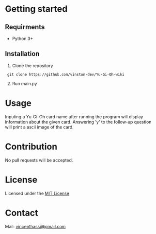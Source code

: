 # Getting started

## Requirments
- Python 3+

## Installation
1. Clone the repository
```
 git clone https://github.com/vinston-dev/Yu-Gi-Oh-wiki 
```
2. Run main.py

# Usage
Inputing a Yu-Gi-Oh card name after running the program will display information about the given card. Answering 'y' to the follow-up question will print a ascii image of the card.

# Contribution
No pull requests will be accepted.

# License
Licensed under the [MIT License](LICENSE)

# Contact
Mail: vincenthassi@gmail.com